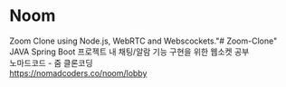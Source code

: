 # Noom

Zoom Clone using Node.js, WebRTC and Webscockets."# Zoom-Clone" 
<br>
JAVA Spring Boot 프로젝트 내 채팅/알람 기능 구현을 위한 웹소켓 공부
<br>
노마드코드 - 줌 클론코딩
<br>
https://nomadcoders.co/noom/lobby
